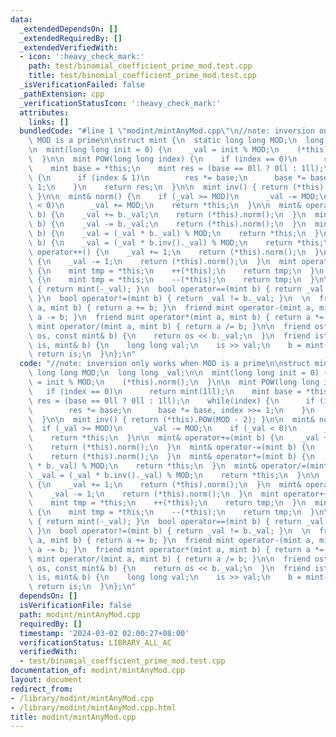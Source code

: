 ```yaml
---
data:
  _extendedDependsOn: []
  _extendedRequiredBy: []
  _extendedVerifiedWith:
  - icon: ':heavy_check_mark:'
    path: test/binomial_coefficient_prime_mod.test.cpp
    title: test/binomial_coefficient_prime_mod.test.cpp
  _isVerificationFailed: false
  _pathExtension: cpp
  _verificationStatusIcon: ':heavy_check_mark:'
  attributes:
    links: []
  bundledCode: "#line 1 \"modint/mintAnyMod.cpp\"\n//note: inversion only works when\
    \ MOD is a prime\n\nstruct mint {\n  static long long MOD;\n  long long _val;\n\
    \n  mint(long long init = 0) {\n    _val = init % MOD;\n    (*this).norm();\n\
    \  }\n\n  mint POW(long long index) {\n    if (index == 0)\n      return mint(1ll);\n\
    \    mint base = *this;\n    mint res = (base == 0ll ? 0ll : 1ll);\n    while(index)\
    \ {\n      if (index & 1)\n        res *= base;\n      base *= base, index >>=\
    \ 1;\n    }\n    return res;\n  }\n\n  mint inv() { return (*this).POW(MOD - 2);\
    \ }\n\n  mint& norm() {\n    if (_val >= MOD)\n      _val -= MOD;\n    if (_val\
    \ < 0)\n      _val += MOD;\n    return *this;\n  }\n\n  mint& operator+=(mint\
    \ b) {\n    _val += b._val;\n    return (*this).norm();\n  }\n  mint& operator-=(mint\
    \ b) {\n    _val -= b._val;\n    return (*this).norm();\n  }\n  mint& operator*=(mint\
    \ b) {\n    _val = (_val * b._val) % MOD;\n    return *this;\n  }\n  mint& operator/=(mint\
    \ b) {\n    _val = (_val * b.inv()._val) % MOD;\n    return *this;\n  }\n\n  mint&\
    \ operator++() {\n    _val += 1;\n    return (*this).norm();\n  }\n  mint& operator--()\
    \ {\n    _val -= 1;\n    return (*this).norm();\n  }\n  mint operator++(signed)\
    \ {\n    mint tmp = *this;\n    ++(*this);\n    return tmp;\n  }\n  mint operator--(signed)\
    \ {\n    mint tmp = *this;\n    --(*this);\n    return tmp;\n  }\n\n  mint operator-()\
    \ { return mint(-_val); }\n  bool operator==(mint b) { return _val == b._val;\
    \ }\n  bool operator!=(mint b) { return _val != b._val; }\n  \n  friend mint operator+(mint\
    \ a, mint b) { return a += b; }\n  friend mint operator-(mint a, mint b) { return\
    \ a -= b; }\n  friend mint operator*(mint a, mint b) { return a *= b; }\n  friend\
    \ mint operator/(mint a, mint b) { return a /= b; }\n\n  friend ostream& operator<<(ostream&\
    \ os, const mint& b) {\n    return os << b._val;\n  }\n  friend istream& operator>>(istream&\
    \ is, mint& b) {\n    long long val;\n    is >> val;\n    b = mint(val);\n   \
    \ return is;\n  }\n};\n"
  code: "//note: inversion only works when MOD is a prime\n\nstruct mint {\n  static\
    \ long long MOD;\n  long long _val;\n\n  mint(long long init = 0) {\n    _val\
    \ = init % MOD;\n    (*this).norm();\n  }\n\n  mint POW(long long index) {\n \
    \   if (index == 0)\n      return mint(1ll);\n    mint base = *this;\n    mint\
    \ res = (base == 0ll ? 0ll : 1ll);\n    while(index) {\n      if (index & 1)\n\
    \        res *= base;\n      base *= base, index >>= 1;\n    }\n    return res;\n\
    \  }\n\n  mint inv() { return (*this).POW(MOD - 2); }\n\n  mint& norm() {\n  \
    \  if (_val >= MOD)\n      _val -= MOD;\n    if (_val < 0)\n      _val += MOD;\n\
    \    return *this;\n  }\n\n  mint& operator+=(mint b) {\n    _val += b._val;\n\
    \    return (*this).norm();\n  }\n  mint& operator-=(mint b) {\n    _val -= b._val;\n\
    \    return (*this).norm();\n  }\n  mint& operator*=(mint b) {\n    _val = (_val\
    \ * b._val) % MOD;\n    return *this;\n  }\n  mint& operator/=(mint b) {\n   \
    \ _val = (_val * b.inv()._val) % MOD;\n    return *this;\n  }\n\n  mint& operator++()\
    \ {\n    _val += 1;\n    return (*this).norm();\n  }\n  mint& operator--() {\n\
    \    _val -= 1;\n    return (*this).norm();\n  }\n  mint operator++(signed) {\n\
    \    mint tmp = *this;\n    ++(*this);\n    return tmp;\n  }\n  mint operator--(signed)\
    \ {\n    mint tmp = *this;\n    --(*this);\n    return tmp;\n  }\n\n  mint operator-()\
    \ { return mint(-_val); }\n  bool operator==(mint b) { return _val == b._val;\
    \ }\n  bool operator!=(mint b) { return _val != b._val; }\n  \n  friend mint operator+(mint\
    \ a, mint b) { return a += b; }\n  friend mint operator-(mint a, mint b) { return\
    \ a -= b; }\n  friend mint operator*(mint a, mint b) { return a *= b; }\n  friend\
    \ mint operator/(mint a, mint b) { return a /= b; }\n\n  friend ostream& operator<<(ostream&\
    \ os, const mint& b) {\n    return os << b._val;\n  }\n  friend istream& operator>>(istream&\
    \ is, mint& b) {\n    long long val;\n    is >> val;\n    b = mint(val);\n   \
    \ return is;\n  }\n};\n"
  dependsOn: []
  isVerificationFile: false
  path: modint/mintAnyMod.cpp
  requiredBy: []
  timestamp: '2024-03-02 02:00:27+08:00'
  verificationStatus: LIBRARY_ALL_AC
  verifiedWith:
  - test/binomial_coefficient_prime_mod.test.cpp
documentation_of: modint/mintAnyMod.cpp
layout: document
redirect_from:
- /library/modint/mintAnyMod.cpp
- /library/modint/mintAnyMod.cpp.html
title: modint/mintAnyMod.cpp
---
```

